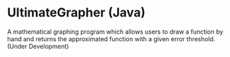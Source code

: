 # UltimateGrapher (Java)
A mathematical graphing program which allows users to draw a function by hand and returns the approximated function with a given error threshold.
(Under Development)
